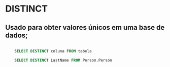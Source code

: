 # DISTINCT

## Usado para obter valores únicos em uma base de dados;

```sql

    SELECT DISTINCT coluna FROM tabela

    SELECT DISTINCT LastName FROM Person.Person
```